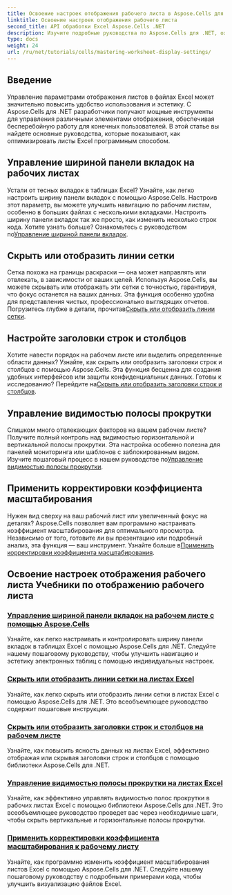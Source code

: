 ```yaml
---
title: Освоение настроек отображения рабочего листа в Aspose.Cells для .NET
linktitle: Освоение настроек отображения рабочего листа
second_title: API обработки Excel Aspose.Cells .NET
description: Изучите подробные руководства по Aspose.Cells для .NET, охватывающие параметры отображения рабочих листов, включая линии сетки, заголовки, полосы прокрутки, ширину панели вкладок и настройки масштаба.
type: docs
weight: 24
url: /ru/net/tutorials/cells/mastering-worksheet-display-settings/
---
```

## Введение

Управление параметрами отображения листов в файлах Excel может значительно повысить удобство использования и эстетику. С Aspose.Cells для .NET разработчики получают мощные инструменты для управления различными элементами отображения, обеспечивая бесперебойную работу для конечных пользователей. В этой статье вы найдете основные руководства, которые показывают, как оптимизировать листы Excel программным способом.  

## Управление шириной панели вкладок на рабочих листах  
 Устали от тесных вкладок в таблицах Excel? Узнайте, как легко настроить ширину панели вкладок с помощью Aspose.Cells. Настроив этот параметр, вы можете улучшить навигацию по рабочим листам, особенно в больших файлах с несколькими вкладками. Настроить ширину панели вкладок так же просто, как изменить несколько строк кода. Хотите узнать больше? Ознакомьтесь с руководством по[Управление шириной панели вкладок](./controlling-tab-bar-width/).  

## Скрыть или отобразить линии сетки  
Сетка похожа на границы раскраски — она может направлять или отвлекать, в зависимости от ваших целей. Используя Aspose.Cells, вы можете скрывать или отображать эти сетки с точностью, гарантируя, что фокус останется на ваших данных. Эта функция особенно удобна для представления чистых, профессионально выглядящих отчетов. Погрузитесь глубже в детали, прочитав[Скрыть или отобразить линии сетки](./hide-display-gridlines/).  

## Настройте заголовки строк и столбцов  
 Хотите навести порядок на рабочем листе или выделить определенные области данных? Узнайте, как скрыть или отобразить заголовки строк и столбцов с помощью Aspose.Cells. Эта функция бесценна для создания удобных интерфейсов или защиты конфиденциальных данных. Готовы к исследованию? Перейдите на[Скрыть или отобразить заголовки строк и столбцов](./hide-display-row-column-headers/).  

## Управление видимостью полосы прокрутки  
 Слишком много отвлекающих факторов на вашем рабочем листе? Получите полный контроль над видимостью горизонтальной и вертикальной полосы прокрутки. Эта настройка особенно полезна для панелей мониторинга или шаблонов с заблокированным видом. Изучите пошаговый процесс в нашем руководстве по[Управление видимостью полосы прокрутки](./controlling-scroll-bar-visibility/).  

## Применить корректировки коэффициента масштабирования  
 Нужен вид сверху на ваш рабочий лист или увеличенный фокус на деталях? Aspose.Cells позволяет вам программно настраивать коэффициент масштабирования для оптимального просмотра. Независимо от того, готовите ли вы презентацию или подробный анализ, эта функция — ваш инструмент. Узнайте больше в[Применить корректировки коэффициента масштабирования](./apply-zoom-factor-adjustments/).  

## Освоение настроек отображения рабочего листа Учебники по отображению рабочего листа
### [Управление шириной панели вкладок на рабочем листе с помощью Aspose.Cells](./controlling-tab-bar-width/)
Узнайте, как легко настраивать и контролировать ширину панели вкладок в таблицах Excel с помощью Aspose.Cells для .NET. Следуйте нашему пошаговому руководству, чтобы улучшить навигацию и эстетику электронных таблиц с помощью индивидуальных настроек.
### [Скрыть или отобразить линии сетки на листах Excel](./hide-display-gridlines/)
Узнайте, как легко скрыть или отобразить линии сетки в листах Excel с помощью Aspose.Cells для .NET. Это всеобъемлющее руководство содержит пошаговые инструкции.
### [Скрыть или отобразить заголовки строк и столбцов на рабочем листе](./hide-display-row-column-headers/)
Узнайте, как повысить ясность данных на листах Excel, эффективно отображая или скрывая заголовки строк и столбцов с помощью библиотеки Aspose.Cells для .NET.
### [Управление видимостью полосы прокрутки на листах Excel](./controlling-scroll-bar-visibility/)
Узнайте, как эффективно управлять видимостью полос прокрутки в рабочих листах Excel с помощью библиотеки Aspose.Cells для .NET. Это всеобъемлющее руководство проведет вас через необходимые шаги, чтобы скрыть вертикальные и горизонтальные полосы прокрутки.
### [Применить корректировки коэффициента масштабирования к рабочему листу](./apply-zoom-factor-adjustments/)
Узнайте, как программно изменить коэффициент масштабирования листов Excel с помощью Aspose.Cells для .NET. Следуйте нашему пошаговому руководству с подробными примерами кода, чтобы улучшить визуализацию файлов Excel.